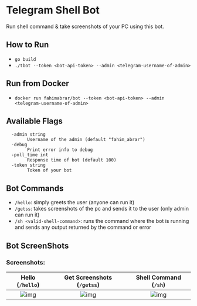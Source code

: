 # Telegram Shell Bot

Run shell command & take screenshots of your PC using this bot.

## How to Run
- `go build`
- `./tbot --token <bot-api-token> --admin <telegram-username-of-admin>`

## Run from Docker
- `docker run fahimabrar/bot --token <bot-api-token> --admin <telegram-username-of-admin>`

## Available Flags

```
  -admin string
        Username of the admin (default "fahim_abrar")
  -debug
        Print error info to debug
  -poll_time int
        Response time of bot (default 100)
  -token string
        Token of your bot
```
## Bot Commands

- `/hello`: simply greets the user (anyone can run it)
- `/getss`: takes screenshots of the pc and sends it to the user (only admin can run it)
- `/sh <valid-shell-command>`: runs the command where the bot is running and sends any output returned by the command or error
 
 ## Bot ScreenShots
 ### Screenshots:
Hello (`/hello`)              |      Get Screenshots (`/getss`)                |        Shell Command (`/sh`) 
:-------------------------:|:-------------------------:|:-------------------------:
![img](https://i.ibb.co/Wn6Rm4G/ss2.jpg) | ![img](https://i.ibb.co/C2JWdfr/ss1.jpg) | ![img](https://i.ibb.co/g4BMSSF/ss3.jpg) 
